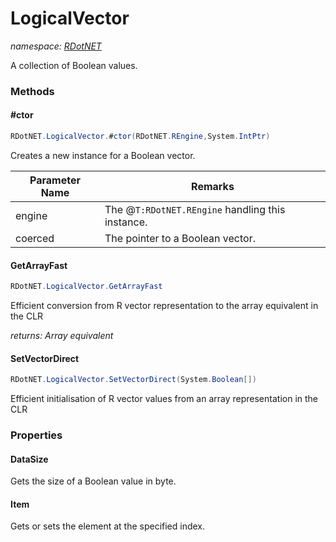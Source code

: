 ﻿# LogicalVector
_namespace: [RDotNET](./index.md)_

A collection of Boolean values.



### Methods

#### #ctor
```csharp
RDotNET.LogicalVector.#ctor(RDotNET.REngine,System.IntPtr)
```
Creates a new instance for a Boolean vector.

|Parameter Name|Remarks|
|--------------|-------|
|engine|The @``T:RDotNET.REngine`` handling this instance.|
|coerced|The pointer to a Boolean vector.|


#### GetArrayFast
```csharp
RDotNET.LogicalVector.GetArrayFast
```
Efficient conversion from R vector representation to the array equivalent in the CLR

_returns: Array equivalent_

#### SetVectorDirect
```csharp
RDotNET.LogicalVector.SetVectorDirect(System.Boolean[])
```
Efficient initialisation of R vector values from an array representation in the CLR


### Properties

#### DataSize
Gets the size of a Boolean value in byte.
#### Item
Gets or sets the element at the specified index.
